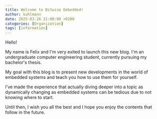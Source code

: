 ```yaml
---
title: Welcome to Bitwise Embedded!
author: kuhlmann
date: 2025-03-26 21:00:00 +0200
catogories: [Organization]
tags: [information]
---
```


Hello!

My name is Felix and I'm very exited to launch this new blog.
I'm an undergraduate computer engineering student, currently pursuing my bachelor's thesis.

My goal with this blog is to present new developments in the world of embedded systems and teach you how to use them for yourself.

I've made the experience that actually diving deeper into a topic as dynamically changing as embedded systems can be tedious due to not knowing where to start.

Until then, I wish you all the best and I hope you enjoy the contents that follow in the future.
